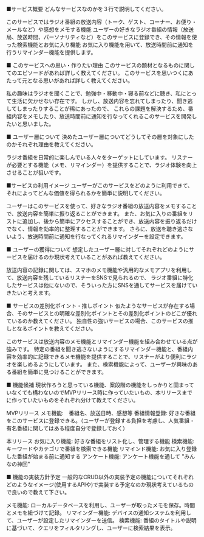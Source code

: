 ■サービス概要
どんなサービスなのかを３行で説明してください。

このサービスではラジオ番組の放送内容（トーク、ゲスト、コーナー、お便り・メールなど）や感想をメモする機能
ユーザーの好きなラジオ番組の情報（放送局、放送時間、パーソナリティなど）をこのサービスに登録でき、その情報を使った検索機能とお気に入り機能
お気に入り機能を用いて、放送時間前に通知を行うリマインダー機能を提供します。

■ このサービスへの思い・作りたい理由
このサービスの題材となるものに関してのエピソードがあれば詳しく教えてください。
このサービスを思いつくにあたって元となる思いがあれば詳しく教えてください。

私の趣味はラジオを聞くことで、勉強中・移動中・寝る前などに聴き、私にとって生活に欠かせない存在です。
しかし、放送内容を忘れてしまったり、聞き逃してしまったりすることが稀にあったので、
これらの課題を解決するため、番組内容をメモしたり、放送時間前に通知を行なってくれるこのサービスを開発したいと思いました。

■ ユーザー層について
決めたユーザー層についてどうしてその層を対象にしたのかそれぞれ理由を教えてください。

ラジオ番組を日常的に楽しんでいる人々をターゲットにしています。
リスナーが必要とする機能（メモ、リマインダー）を提供することで、ラジオ体験を向上させることが狙いです。

■サービスの利用イメージ
ユーザーがこのサービスをどのように利用できて、それによってどんな価値を得られるかを簡単に説明してください。

ユーザーはこのサービスを使って、好きなラジオ番組の放送内容をメモすることで、放送内容を簡単に振り返ることができます。
また、お気に入りの番組をリストに追加し、後から簡単にアクセスすることができ、放送内容を振り返るだけでなく、情報を効率的に整理することができます。
さらに、放送を聴き逃さないよう、放送時間前に通知を行なってくれるリマインダーを設定できます。

■ ユーザーの獲得について
想定したユーザー層に対してそれぞれどのようにサービスを届けるのか現状考えていることがあれば教えてください。

放送内容の記録に関しては、スマホのメモ機能や汎用的なメモアプリを利用して、放送内容を残しているリスナーをSNSで見られるので、
ラジオ番組に特化したサービスは他にないので、そういった方にSNSを通してサービスを届けていきたいと考えます。

■ サービスの差別化ポイント・推しポイント
似たようなサービスが存在する場合、そのサービスとの明確な差別化ポイントとその差別化ポイントのどこが優れているのか教えてください。
独自性の強いサービスの場合、このサービスの推しとなるポイントを教えてください。

このサービスは放送内容のメモ機能とリマインダー機能を組み合わせている点が強みです。
特定の番組を聞き逃さないようにするリマインダー機能と、番組内容を効率的に記録できるメモ機能を提供することで、リスナーがより便利にラジオを楽しめるようにしています。
また、検索機能によって、ユーザーが興味のある番組を簡単に見つけることができます。

■ 機能候補
現状作ろうと思っている機能、案段階の機能をしっかりと固まっていなくても構わないのでMVPリリース時に作っていたいもの、本リリースまでに作っていたいものをそれぞれ分けて教えてください。

MVPリリース
メモ機能:　番組名、放送日時、感想等
番組情報登録: 好きな番組をこのサービスに登録できる。（ユーザーが登録する負担を考慮し、人気番組・有名番組に関してはある程度自分で登録しておく）

本リリース
お気に入り機能: 好きな番組をリスト化し、管理する機能
検索機能: キーワードやカテゴリで番組を検索できる機能
リマインド機能: お気に入り登録した番組が始まる前に通知する
アンケート機能: アンケート機能を通して "みんなの神回"

■ 機能の実装方針予定
一般的なCRUD以外の実装予定の機能についてそれぞれどのようなイメージ(使用するAPIや)で実装する予定なのか現状考えているもので良いので教えて下さい。

メモ機能: ローカルデータベースを利用し、ユーザーが取ったメモを保存。時間とメモを紐づけて記録。
リマインダー機能: デバイスの通知システムを利用して、ユーザーが設定したリマインダーを送信。
検索機能: 番組のタイトルや説明に基づいて、クエリをフィルタリングし、ユーザーに検索結果を表示。
